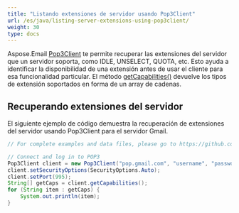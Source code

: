 ```yaml
---
title: "Listando extensiones de servidor usando Pop3Client"
url: /es/java/listing-server-extensions-using-pop3client/
weight: 30
type: docs
---
```



Aspose.Email [Pop3Client](https://reference.aspose.com/email/java/com.aspose.email/pop3client/) te permite recuperar las extensiones del servidor que un servidor soporta, como IDLE, UNSELECT, QUOTA, etc. Esto ayuda a identificar la disponibilidad de una extensión antes de usar el cliente para esa funcionalidad particular. El método [getCapabilities()](https://reference.aspose.com/email/java/com.aspose.email/pop3client/#getCapabilities--) devuelve los tipos de extensión soportados en forma de un array de cadenas.

## **Recuperando extensiones del servidor**

El siguiente ejemplo de código demuestra la recuperación de extensiones del servidor usando Pop3Client para el servidor Gmail.

~~~Java
// For complete examples and data files, please go to https://github.com/aspose-email/Aspose.Email-for-Java

// Connect and log in to POP3
Pop3Client client = new Pop3Client("pop.gmail.com", "username", "password");
client.setSecurityOptions(SecurityOptions.Auto);
client.setPort(995);
String[] getCaps = client.getCapabilities();
for (String item : getCaps) {
    System.out.println(item);
}
~~~